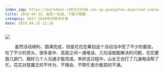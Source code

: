 ```yaml
---
index_img: https://markdown-1301532546.cos.ap-guangzhou.myqcloud.com/peipei_blog/20210921144428.jpeg
title: 2019-04-15，高层一句话，下属少跑腿
category: 2017-2020年的简书文章
date: 2019.04.15 12:18
---
```


![](https://markdown-1301532546.cos.ap-guangzhou.myqcloud.com/peipei_blog/20210921144428.jpeg)  



  

        虽然活动顺利、圆满完成，但是花花在筹划这个活动当中受了不少的委屈，吃了不少的苦头，很多是中、高层之间一通电话、几句话就能解决的问题，花花要跑几部门、跟好几个人沟通才能完成。幸好这过程中，山女王也打了几通电话帮了忙。花花对慈魔王的不作为、不理会、不帮忙表示极其的不满。

